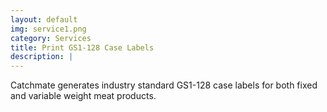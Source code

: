 ```yaml
---
layout: default
img: service1.png
category: Services
title: Print GS1-128 Case Labels
description: |
---
```

  Catchmate generates industry standard GS1-128 case labels for both fixed and variable weight meat products. 
